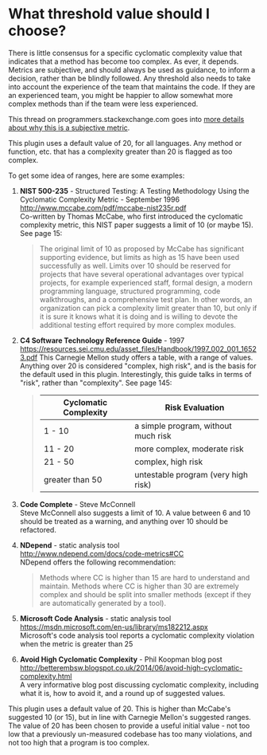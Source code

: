 # What threshold value should I choose?

There is little consensus for a specific cyclomatic complexity value that indicates that a method has become too complex. As ever, it depends. Metrics are subjective, and should always be used as guidance, to inform a decision, rather than be blindly followed. Any threshold also needs to take into account the experience of the team that maintains the code. If they are an experienced team, you might be happier to allow somewhat more complex methods than if the team were less experienced.

This thread on programmers.stackexchange.com goes into [more details about why this is a subjective metric](http://programmers.stackexchange.com/questions/194061/cyclomatic-complexity-ranges).

This plugin uses a default value of 20, for all languages. Any method or function, etc. that has a complexity greater than 20 is flagged as too complex.

To get some idea of ranges, here are some examples:

1. **NIST 500-235** - Structured Testing: A Testing Methodology Using the Cyclomatic Complexity Metric - September 1996  
   http://www.mccabe.com/pdf/mccabe-nist235r.pdf  
   Co-written by Thomas McCabe, who first introduced the cyclomatic complexity metric, this NIST paper suggests a limit of 10 (or maybe 15). See page 15:

   > The original limit of 10 as proposed by McCabe has significant supporting evidence, but limits as high as 15 have been used successfully as well. Limits over 10 should be reserved for projects that have several operational advantages over typical projects, for example experienced staff, formal design, a modern programming language, structured programming, code walkthroughs, and a comprehensive test plan. In other words, an organization can pick a complexity limit greater than 10, but only if it is sure it knows what it is doing and is willing to devote the additional testing effort required by more complex modules.

2. **C4 Software Technology Reference Guide** - 1997  
   https://resources.sei.cmu.edu/asset_files/Handbook/1997_002_001_16523.pdf 
   This Carnegie Mellon study offers a table, with a range of values. Anything over 20 is considered "complex, high risk", and is the basis for the default used in this plugin. Interestingly, this guide talks in terms of "risk", rather than "complexity". See page 145:

   > | **Cyclomatic Complexity** | **Risk Evaluation** |
   > |---------------------------|---------------------|
   > | 1 - 10 | a simple program, without much risk |
   > | 11 - 20 | more complex, moderate risk |
   > | 21 - 50 | complex, high risk |
   > | greater than 50 | untestable program (very high risk) |

3. **Code Complete** - Steve McConnell  
   Steve McConnell also suggests a limit of 10. A value between 6 and 10 should be treated as a warning, and anything over 10 should be refactored.

4. **NDepend** - static analysis tool  
   http://www.ndepend.com/docs/code-metrics#CC  
   NDepend offers the following recommendation:

   > Methods where CC is higher than 15 are hard to understand and maintain. Methods where CC is higher than 30 are extremely complex and should be split into smaller methods (except if they are automatically generated by a tool). 

5. **Microsoft Code Analysis** - static analysis tool  
   https://msdn.microsoft.com/en-us/library/ms182212.aspx  
   Microsoft's code analysis tool reports a cyclomatic complexity violation when the metric is greater than 25

6. **Avoid High Cyclomatic Complexity** - Phil Koopman blog post  
   http://betterembsw.blogspot.co.uk/2014/06/avoid-high-cyclomatic-complexity.html  
   A very informative blog post discussing cyclomatic complexity, including what it is, how to avoid it, and a round up of suggested values.

This plugin uses a default value of 20. This is higher than McCabe's suggested 10 (or 15), but in line with Carnegie Mellon's suggested ranges. The value of 20 has been chosen to provide a useful initial value - not too low that a previously un-measured codebase has too many violations, and not too high that a program is too complex.
